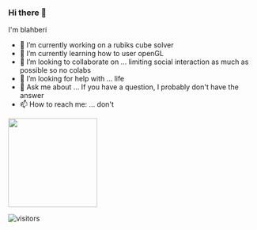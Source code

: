 ### Hi there 👋
I'm blahberi

- 🔭 I’m currently working on a rubiks cube solver
- 🌱 I’m currently learning how to user openGL
- 👯 I’m looking to collaborate on ... limiting social interaction as much as possible so no colabs
- 🤔 I’m looking for help with ... life
- 💬 Ask me about ... If you have a question, I probably don't have the answer
- 📫 How to reach me: ... don't

<img height="180em" src="https://github-readme-stats.vercel.app/api?username=blahberi&show_icons=true&hide_border=true&&count_private=true&include_all_commits=true" />

![visitors](https://visitor-badge.glitch.me/badge?page_id=page.id)


<!--
**blahberi/blahberi** is a ✨ _special_ ✨ repository because its `README.md` (this file) appears on your GitHub profile.

Here are some ideas to get you started:

- 🔭 I’m currently working on ...
- 🌱 I’m currently learning ...
- 👯 I’m looking to collaborate on ...
- 🤔 I’m looking for help with ...
- 💬 Ask me about ...
- 📫 How to reach me: ...
- 😄 Pronouns: ...
- ⚡ Fun fact: ...
-->

